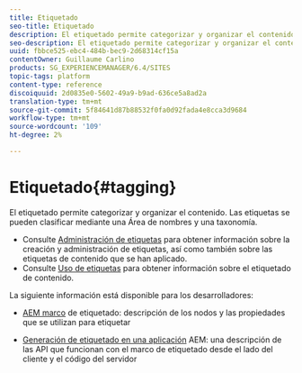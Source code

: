 ```yaml
---
title: Etiquetado
seo-title: Etiquetado
description: El etiquetado permite categorizar y organizar el contenido
seo-description: El etiquetado permite categorizar y organizar el contenido
uuid: fbbce525-ebc4-484b-bec9-2d68314cf15a
contentOwner: Guillaume Carlino
products: SG_EXPERIENCEMANAGER/6.4/SITES
topic-tags: platform
content-type: reference
discoiquuid: 2d0835e0-5602-49a9-b9ad-636ce5a8ad2a
translation-type: tm+mt
source-git-commit: 5f84641d87b88532f0fa0d92fada4e8cca3d9684
workflow-type: tm+mt
source-wordcount: '109'
ht-degree: 2%

---
```



# Etiquetado{#tagging}

El etiquetado permite categorizar y organizar el contenido. Las etiquetas se pueden clasificar mediante una Área de nombres y una taxonomía.

* Consulte [Administración de etiquetas](/help/sites-administering/tags.md) para obtener información sobre la creación y administración de etiquetas, así como también sobre las etiquetas de contenido que se han aplicado.
* Consulte [Uso de etiquetas](/help/sites-authoring/tags.md) para obtener información sobre el etiquetado de contenido.

La siguiente información está disponible para los desarrolladores:

* [AEM marco](/help/sites-developing/framework.md)  de etiquetado: descripción de los nodos y las propiedades que se utilizan para etiquetar

* [Generación de etiquetado en una aplicación](/help/sites-developing/building.md)  AEM: una descripción de las API que funcionan con el marco de etiquetado desde el lado del cliente y el código del servidor